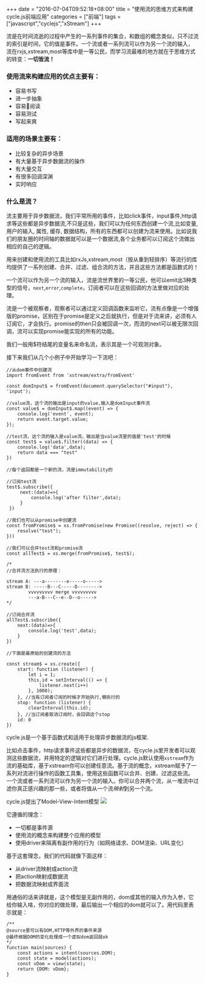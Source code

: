 +++
date = "2016-07-04T09:52:18+08:00"
title = "使用流的思维方式来构建cycle.js前端应用"
categories = ["前端"]
tags = ["javascript","cyclejs","xStream"]
+++

流是在时间流逝的过程中产生的一系列事件的集合，和数组的概念类似，只不过流的索引是时间，它的值是事件。一个流或者一系列流可以作为另一个流的输入， 流在rxjs,xstream,most等库中是一等公民，而学习流最难的地方就在于思维方式的转变：**一切皆流！**

### 使用流来构建应用的优点主要有：

- 容易书写 
- 进一步抽象
- 容易阅读 
- 容易测试 
- 写起来爽

### 适用的场景主要有：

- 比较复杂的异步场景 
- 有大量基于异步数据流的操作
- 有大量交互
- 有很多回调深渊
- 实时响应

### 什么是流？

流主要用于异步数据流，我们平常所用的事件，比如click事件，input事件,http请求等这些都是异步数据流,不只是这些，我们可以为任何东西创建一个流,比如变量, 用户的输入, 属性, 缓存, 数据结构，所有的东西都可以创建为流来使用。比如说我们的朋友圈的时间轴的数据就可以是一个数据流,各个业务都可以订阅这个流做出相应的自己的逻辑。

用来创建和使用流的工具比如rxJs,xstream,most（按从重到轻排序）等流行的库均提供了一系列创建、合并、过滤、组合流的方法，并且这些方法都是函数式的！

一个流可以作为另一个流的输入，流是流世界里的一等公民，他可以emit出3种类型的信号，```next```,```error```,```complete```，订阅者可以在这些回调的方法里做对应的处理。

流是一个被观察者，观察者可以通过定义回调函数来监听它，流有点像是一个增强版的promise，区别在于promise是定义之后就执行，但是对于流来讲，必须有人订阅它，才会执行。promise的then只会被回调一次，而流的next可以被无限次回调，流可以实现promise能实现的所有的功能。

我们一般用$符结尾的变量名来命名流，表示其是一个可观测对象。 

接下来我们从几个小例子中开始学习一下流吧：

    //从dom事件中创建流
    import fromEvent from 'xstream/extra/fromEvent'

    const domInput$ = fromEvent(document.querySelector("#input"), 'input');

    //value流，这个流的输出是input的value,输入是domInput事件流
    const value$ = domInput$.map((event) => {
        console.log('event', event);
        return event.target.value;
    });

    //test流，这个流的输入是value流，输出是当value流里的值是'test'的时候
    const test$ = value$.filter((data) => {
        console.log('data',data);
        return data === "test"
    })

    //每个返回都是一个新的流，流是immutability的

    //订阅test流
    test$.subscribe({
         next:(data)=>{
             console.log('after filter',data);
         }
     }) 

    //我们也可以从promise中创建流
    const fromPromise$ = xs.fromPromise(new Promise((resolve, reject) => {
        resolve("test");
    }))

    //我们可以合并test流和promise流
    const allTest$ = xs.merge(fromPromise$, test$);

    /*
    //合并流方法执行的原理：

    stream A: ---a--------e-----o----->
    stream B: -----B---C-----D-------->
            vvvvvvvvv merge vvvvvvvvv
            ---a-B---C--e--D--o----->
    */

    //订阅合并流
    allTest$.subscribe({
        next:(data)=>{
            console.log('test',data);
        }
    })

    //下面是最原始的创建流的方法

    const stream$ = xs.create({
        start: function (listener) {
            let i = 1;
            this.id = setInterval(() => {
                listener.next(i++)
            }, 1000);
        }, //当有订阅者订阅的时候才开始执行,懒执行的
        stop: function (listener) {
            clearInterval(this.id);
        }, //当订阅者取消订阅时，会回调这个stop
        id: 0
    })
cycle.js是一个基于函数式和适用于处理异步数据流的js框架.

比如点击事件，http请求事件这些都是异步的数据流，在cycle.js里开发者可以观测这些数据流，并用特定的逻辑对它们进行处理。cycle.js默认使用```xstream```作为流的基础库，基于xstream你可以创建任意流。基于流的概念，xstream赋予了一系列对流进行操作的函数工具集，使用这些函数可以合并、创建、过滤这些流。 一个流或者一系列流可以作为另一个流的输入。你可以合并两个流，从一堆流中过滤你真正感兴趣的那一些，或者将值从一个流*映射*到另一个流。

cycle.js提出了Model-View-Intent模型
![](http://ww1.sinaimg.cn/large/d9f8fd81gy1fh9ap5dlsuj20f703aaa8.jpg)

它遵循的理念：

- 一切都是事件源
- 使用流的概念来构建整个应用的模型
- 使用driver来隔离有副作用的行为（如网络请求、DOM渲染、URL变化）

基于这套理念，我们的代码就像下面这样：

- 从driver流映射成action流
- 把action映射成数据流
- 把数据流映射成界面流

用通俗的话来讲就是，这个模型是无副作用的，dom或其他的输入作为入参，它给你输入啥，你对应的做处理，最后输出一个相应的dom就可以了。用代码里表示就是：
    
    /**
    @source里可以有DOM,HTTP等外界的事件来源
    @最终根据DOM的变化处理成一个虚拟dom返回就ok
    */
    function main(sources) {
        const actions = intent(sources.DOM);
        const state = model(actions);
        const vDom = view(state);
        return {DOM: vDom};
    }
